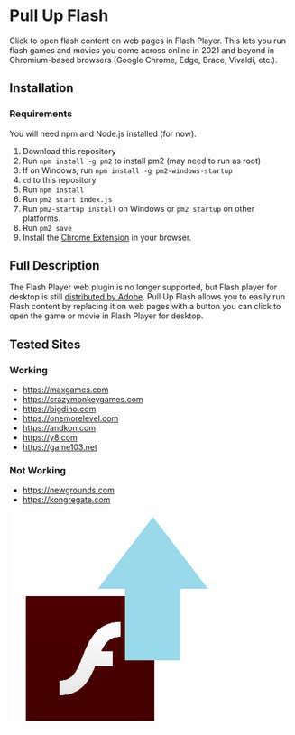 # Pull Up Flash

Click to open flash content on web pages in Flash Player. This lets you run flash games and movies you come across online in 2021 and beyond in Chromium-based browsers (Google Chrome, Edge, Brace, Vivaldi, etc.).

## Installation

### Requirements

You will need npm and Node.js installed (for now).

1. Download this repository
2. Run `npm install -g pm2` to install pm2 (may need to run as root)
3. If on Windows, run `npm install -g pm2-windows-startup`
4. `cd` to this repository
5. Run `npm install`
6. Run `pm2 start index.js` 
7. Run `pm2-startup install` on Windows or `pm2 startup` on other platforms.
8. Run `pm2 save`
9. Install the [Chrome Extension](https://github.com/jamesgrams/pull-up-flash-extension) in your browser.

## Full Description

The Flash Player web plugin is no longer supported, but Flash player for desktop is still [distributed by Adobe](https://www.adobe.com/support/flashplayer/debug_downloads.html). Pull Up Flash allows you to easily run Flash content by replacing it on web pages with a button you can click to open the game or movie in Flash Player for desktop.

## Tested Sites

### Working
* https://maxgames.com
* https://crazymonkeygames.com
* https://bigdino.com
* https://onemorelevel.com
* https://andkon.com
* https://y8.com
* https://game103.net

### Not Working
* https://newgrounds.com
* https://kongregate.com

![Pull Up Flash Logo](./assets/logo.png)